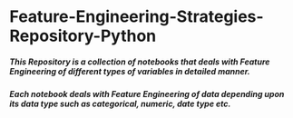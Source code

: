 # Feature-Engineering-Strategies-Repository-Python

##### This Repository is a collection of notebooks that deals with Feature Engineering of different types of variables in detailed manner.

##### Each notebook deals with Feature Engineering of data depending upon its data type such as categorical, numeric, date type etc. 
